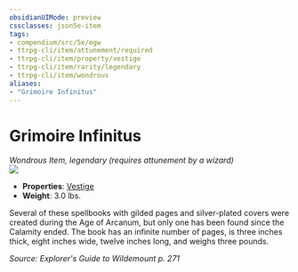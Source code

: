 ```yaml
---
obsidianUIMode: preview
cssclasses: json5e-item
tags:
- compendium/src/5e/egw
- ttrpg-cli/item/attunement/required
- ttrpg-cli/item/property/vestige
- ttrpg-cli/item/rarity/legendary
- ttrpg-cli/item/wondrous
aliases: 
- "Grimoire Infinitus"
---
```

# Grimoire Infinitus
*Wondrous Item, legendary (requires attunement by a wizard)*  
![](/3-Mechanics/CLI/items/img/grimoire-infinitus.webp#right)  

- **Properties**: [Vestige](/3-Mechanics/CLI/rules/item-properties.md#Vestige)
- **Weight**: 3.0 lbs.

Several of these spellbooks with gilded pages and silver-plated covers were created during the Age of Arcanum, but only one has been found since the Calamity ended. The book has an infinite number of pages, is three inches thick, eight inches wide, twelve inches long, and weighs three pounds.

*Source: Explorer's Guide to Wildemount p. 271*